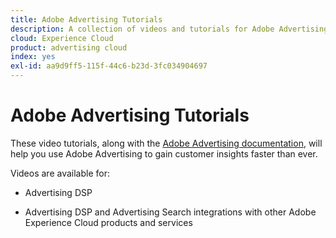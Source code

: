 ```yaml
---
title: Adobe Advertising Tutorials
description: A collection of videos and tutorials for Adobe Advertising.
cloud: Experience Cloud
product: advertising cloud
index: yes
exl-id: aa9d9ff5-115f-44c6-b23d-3fc034904697
---
```

# Adobe Advertising Tutorials

These video tutorials, along with the [Adobe Advertising documentation](https://experienceleague.adobe.com/docs/advertising-cloud.html), will help you use Adobe Advertising to gain customer insights faster than ever.

Videos are available for:

* Advertising DSP

* Advertising DSP and Advertising Search integrations with other Adobe Experience Cloud products and services

<!--
See other -learn tutorials landing pages to get ideas for additional content
-->
